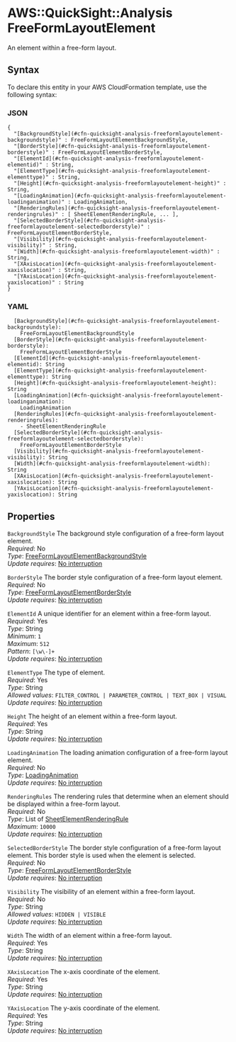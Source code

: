 # AWS::QuickSight::Analysis FreeFormLayoutElement<a name="aws-properties-quicksight-analysis-freeformlayoutelement"></a>

An element within a free\-form layout\.

## Syntax<a name="aws-properties-quicksight-analysis-freeformlayoutelement-syntax"></a>

To declare this entity in your AWS CloudFormation template, use the following syntax:

### JSON<a name="aws-properties-quicksight-analysis-freeformlayoutelement-syntax.json"></a>

```
{
  "[BackgroundStyle](#cfn-quicksight-analysis-freeformlayoutelement-backgroundstyle)" : FreeFormLayoutElementBackgroundStyle,
  "[BorderStyle](#cfn-quicksight-analysis-freeformlayoutelement-borderstyle)" : FreeFormLayoutElementBorderStyle,
  "[ElementId](#cfn-quicksight-analysis-freeformlayoutelement-elementid)" : String,
  "[ElementType](#cfn-quicksight-analysis-freeformlayoutelement-elementtype)" : String,
  "[Height](#cfn-quicksight-analysis-freeformlayoutelement-height)" : String,
  "[LoadingAnimation](#cfn-quicksight-analysis-freeformlayoutelement-loadinganimation)" : LoadingAnimation,
  "[RenderingRules](#cfn-quicksight-analysis-freeformlayoutelement-renderingrules)" : [ SheetElementRenderingRule, ... ],
  "[SelectedBorderStyle](#cfn-quicksight-analysis-freeformlayoutelement-selectedborderstyle)" : FreeFormLayoutElementBorderStyle,
  "[Visibility](#cfn-quicksight-analysis-freeformlayoutelement-visibility)" : String,
  "[Width](#cfn-quicksight-analysis-freeformlayoutelement-width)" : String,
  "[XAxisLocation](#cfn-quicksight-analysis-freeformlayoutelement-xaxislocation)" : String,
  "[YAxisLocation](#cfn-quicksight-analysis-freeformlayoutelement-yaxislocation)" : String
}
```

### YAML<a name="aws-properties-quicksight-analysis-freeformlayoutelement-syntax.yaml"></a>

```
  [BackgroundStyle](#cfn-quicksight-analysis-freeformlayoutelement-backgroundstyle):
    FreeFormLayoutElementBackgroundStyle
  [BorderStyle](#cfn-quicksight-analysis-freeformlayoutelement-borderstyle):
    FreeFormLayoutElementBorderStyle
  [ElementId](#cfn-quicksight-analysis-freeformlayoutelement-elementid): String
  [ElementType](#cfn-quicksight-analysis-freeformlayoutelement-elementtype): String
  [Height](#cfn-quicksight-analysis-freeformlayoutelement-height): String
  [LoadingAnimation](#cfn-quicksight-analysis-freeformlayoutelement-loadinganimation):
    LoadingAnimation
  [RenderingRules](#cfn-quicksight-analysis-freeformlayoutelement-renderingrules):
    - SheetElementRenderingRule
  [SelectedBorderStyle](#cfn-quicksight-analysis-freeformlayoutelement-selectedborderstyle):
    FreeFormLayoutElementBorderStyle
  [Visibility](#cfn-quicksight-analysis-freeformlayoutelement-visibility): String
  [Width](#cfn-quicksight-analysis-freeformlayoutelement-width): String
  [XAxisLocation](#cfn-quicksight-analysis-freeformlayoutelement-xaxislocation): String
  [YAxisLocation](#cfn-quicksight-analysis-freeformlayoutelement-yaxislocation): String
```

## Properties<a name="aws-properties-quicksight-analysis-freeformlayoutelement-properties"></a>

`BackgroundStyle` <a name="cfn-quicksight-analysis-freeformlayoutelement-backgroundstyle"></a>
The background style configuration of a free\-form layout element\.  
_Required_: No  
_Type_: [FreeFormLayoutElementBackgroundStyle](aws-properties-quicksight-analysis-freeformlayoutelementbackgroundstyle.md)  
_Update requires_: [No interruption](https://docs.aws.amazon.com/AWSCloudFormation/latest/UserGuide/using-cfn-updating-stacks-update-behaviors.html#update-no-interrupt)

`BorderStyle` <a name="cfn-quicksight-analysis-freeformlayoutelement-borderstyle"></a>
The border style configuration of a free\-form layout element\.  
_Required_: No  
_Type_: [FreeFormLayoutElementBorderStyle](aws-properties-quicksight-analysis-freeformlayoutelementborderstyle.md)  
_Update requires_: [No interruption](https://docs.aws.amazon.com/AWSCloudFormation/latest/UserGuide/using-cfn-updating-stacks-update-behaviors.html#update-no-interrupt)

`ElementId` <a name="cfn-quicksight-analysis-freeformlayoutelement-elementid"></a>
A unique identifier for an element within a free\-form layout\.  
_Required_: Yes  
_Type_: String  
_Minimum_: `1`  
_Maximum_: `512`  
_Pattern_: `[\w\-]+`  
_Update requires_: [No interruption](https://docs.aws.amazon.com/AWSCloudFormation/latest/UserGuide/using-cfn-updating-stacks-update-behaviors.html#update-no-interrupt)

`ElementType` <a name="cfn-quicksight-analysis-freeformlayoutelement-elementtype"></a>
The type of element\.  
_Required_: Yes  
_Type_: String  
_Allowed values_: `FILTER_CONTROL | PARAMETER_CONTROL | TEXT_BOX | VISUAL`  
_Update requires_: [No interruption](https://docs.aws.amazon.com/AWSCloudFormation/latest/UserGuide/using-cfn-updating-stacks-update-behaviors.html#update-no-interrupt)

`Height` <a name="cfn-quicksight-analysis-freeformlayoutelement-height"></a>
The height of an element within a free\-form layout\.  
_Required_: Yes  
_Type_: String  
_Update requires_: [No interruption](https://docs.aws.amazon.com/AWSCloudFormation/latest/UserGuide/using-cfn-updating-stacks-update-behaviors.html#update-no-interrupt)

`LoadingAnimation` <a name="cfn-quicksight-analysis-freeformlayoutelement-loadinganimation"></a>
The loading animation configuration of a free\-form layout element\.  
_Required_: No  
_Type_: [LoadingAnimation](aws-properties-quicksight-analysis-loadinganimation.md)  
_Update requires_: [No interruption](https://docs.aws.amazon.com/AWSCloudFormation/latest/UserGuide/using-cfn-updating-stacks-update-behaviors.html#update-no-interrupt)

`RenderingRules` <a name="cfn-quicksight-analysis-freeformlayoutelement-renderingrules"></a>
The rendering rules that determine when an element should be displayed within a free\-form layout\.  
_Required_: No  
_Type_: List of [SheetElementRenderingRule](aws-properties-quicksight-analysis-sheetelementrenderingrule.md)  
_Maximum_: `10000`  
_Update requires_: [No interruption](https://docs.aws.amazon.com/AWSCloudFormation/latest/UserGuide/using-cfn-updating-stacks-update-behaviors.html#update-no-interrupt)

`SelectedBorderStyle` <a name="cfn-quicksight-analysis-freeformlayoutelement-selectedborderstyle"></a>
The border style configuration of a free\-form layout element\. This border style is used when the element is selected\.  
_Required_: No  
_Type_: [FreeFormLayoutElementBorderStyle](aws-properties-quicksight-analysis-freeformlayoutelementborderstyle.md)  
_Update requires_: [No interruption](https://docs.aws.amazon.com/AWSCloudFormation/latest/UserGuide/using-cfn-updating-stacks-update-behaviors.html#update-no-interrupt)

`Visibility` <a name="cfn-quicksight-analysis-freeformlayoutelement-visibility"></a>
The visibility of an element within a free\-form layout\.  
_Required_: No  
_Type_: String  
_Allowed values_: `HIDDEN | VISIBLE`  
_Update requires_: [No interruption](https://docs.aws.amazon.com/AWSCloudFormation/latest/UserGuide/using-cfn-updating-stacks-update-behaviors.html#update-no-interrupt)

`Width` <a name="cfn-quicksight-analysis-freeformlayoutelement-width"></a>
The width of an element within a free\-form layout\.  
_Required_: Yes  
_Type_: String  
_Update requires_: [No interruption](https://docs.aws.amazon.com/AWSCloudFormation/latest/UserGuide/using-cfn-updating-stacks-update-behaviors.html#update-no-interrupt)

`XAxisLocation` <a name="cfn-quicksight-analysis-freeformlayoutelement-xaxislocation"></a>
The x\-axis coordinate of the element\.  
_Required_: Yes  
_Type_: String  
_Update requires_: [No interruption](https://docs.aws.amazon.com/AWSCloudFormation/latest/UserGuide/using-cfn-updating-stacks-update-behaviors.html#update-no-interrupt)

`YAxisLocation` <a name="cfn-quicksight-analysis-freeformlayoutelement-yaxislocation"></a>
The y\-axis coordinate of the element\.  
_Required_: Yes  
_Type_: String  
_Update requires_: [No interruption](https://docs.aws.amazon.com/AWSCloudFormation/latest/UserGuide/using-cfn-updating-stacks-update-behaviors.html#update-no-interrupt)
